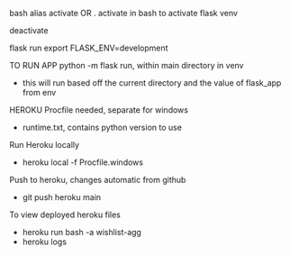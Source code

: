 bash alias activate OR . activate in bash to activate flask venv

deactivate

flask run
export FLASK_ENV=development

TO RUN APP
python -m flask run, within main directory in venv
- this will run based off the current directory and the value of flask_app from env

HEROKU
Procfile needed, separate for windows

- runtime.txt, contains python version to use

Run Heroku locally
- heroku local -f Procfile.windows

Push to heroku, changes automatic from github
- git push heroku main

To view deployed heroku files
- heroku run bash -a wishlist-agg
- heroku logs